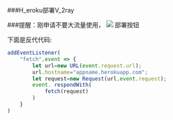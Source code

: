 ###H_eroku部署V_2ray

###提醒：刚申请不要大流量使用，
[![](https://www.herokucdn.com/deploy/button.png)](https://heroku.com/deploy?template=https://github.com/dihoih/V3rax.git)  部署按钮<p>下面是反代代码:</p>
```js
addEventListener(
    "fetch",event => {
        let url=new URL(event.request.url);
        url.hostname="appname.herokuapp.com";
        let request=new Request(url,event.request);
        event. respondWith(
            fetch(request)
        )
    }
)
```

